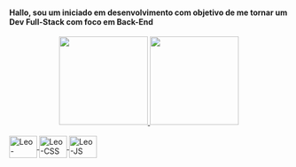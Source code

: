 <h4> Hallo, sou um iniciado em desenvolvimento com objetivo de me tornar um Dev Full-Stack com foco em Back-End </h4>

<div align="center">
  <a href="https://github.com/LeoCostta">
  <img height="160em" src="https://github-readme-stats.vercel.app/api?username=LeoCostta&show_icons=true&theme=dracula"/>
  <img height="160em" src="https://github-readme-stats.vercel.app/api/top-langs/?username=LeoCostta&layout=compact&langs_count=7&theme=dracula"/>
</div>
  
<div style="display: inline_block"><br>
  <img align="center" alt="Leo-HTML" height="40" width="50" src="https://cdn.jsdelivr.net/gh/devicons/devicon/icons/html5/html5-plain-wordmark.svg">
  <img align="center" alt="Leo-CSS" height="40" width="50" src="https://cdn.jsdelivr.net/gh/devicons/devicon/icons/css3/css3-plain-wordmark.svg">
  <img align="center" alt="Leo-JS" height="40" width="50" src="https://cdn.jsdelivr.net/gh/devicons/devicon/icons/javascript/javascript-plain.svg">
</div>
